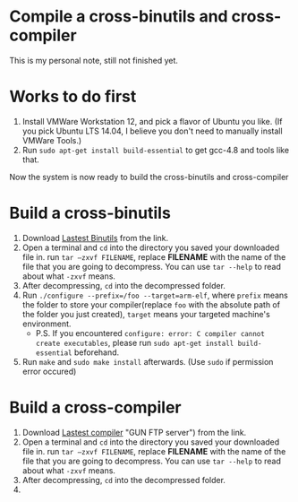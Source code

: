 # Compile a cross-binutils and cross-compiler

This is my personal note, still not finished yet.

# Works to do first

1. Install VMWare Workstation 12, and pick a flavor of Ubuntu you like. (If you pick
Ubuntu LTS 14.04, I believe you don't need to manually install VMWare Tools.)
2. Run `sudo apt-get install build-essential` to get gcc-4.8 and tools like that.

Now the system is now ready to build the cross-binutils and cross-compiler

# Build a cross-binutils

1. Download [Lastest Binutils](http://ftp.gnu.org/gnu/binutils/ "GUN FTP server")
from the link.
2. Open a terminal and `cd` into the directory you saved your downloaded file in.
run `tar –zxvf FILENAME`, replace __FILENAME__ with the name of the file that you
are going to decompress. You can use `tar --help` to read about what `-zxvf` means.
3. After decompressing, `cd` into the decompressed folder.
4. Run `./configure --prefix=/foo --target=arm-elf`, where `prefix` means the
folder to store your compiler(replace `foo` with the absolute path of the folder you
just created), `target` means your targeted machine's environment.
    * P.S. If you encountered `configure: error: C compiler cannot create executables`,
    please run `sudo apt-get install build-essential` beforehand.
5. Run `make` and `sudo make install` afterwards. (Use `sudo` if permission error occured)

#  Build a cross-compiler

1. Download [Lastest compiler](http://ftp.gnu.org/gnu/gcc/gcc-5.2.0/) "GUN FTP server")
from the link.
2. Open a terminal and `cd` into the directory you saved your downloaded file in.
run `tar –zxvf FILENAME`, replace __FILENAME__ with the name of the file that you
are going to decompress. You can use `tar --help` to read about what `-zxvf` means.
3. After decompressing, `cd` into the decompressed folder.
4.
